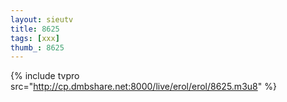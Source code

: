 ```yaml
--- 
layout: sieutv
title: 8625
tags: [xxx]
thumb_: 8625
---
```

{% include tvpro src="http://cp.dmbshare.net:8000/live/erol/erol/8625.m3u8" %} 
